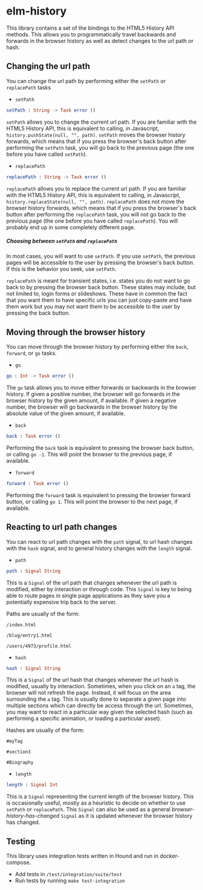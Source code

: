 # elm-history

This library contains a set of the bindings to the HTML5 History API methods. This allows you to programmatically travel backwards and forwards in the browser history as well as detect changes to the url path or hash.


## Changing the url path
You can change the url path by performing either the `setPath` or `replacePath` tasks

- `setPath`

```elm
setPath : String -> Task error ()
```

`setPath` allows you to change the current url path. If you are familiar with the HTML5 History API, this is equivalent to calling, in Javascript, `history.pushState(null, "", path)`. `setPath` moves the browser history forwards, which means that if you press the browser's back button after performing the `setPath` task, you will go back to the previous page (the one before you have called `setPath`).

- `replacePath`


```elm
replacePath : String -> Task error ()
```

`replacePath` allows you to replace the current url path. If you are familiar with the HTML5 History API, this is equivalent to calling, in Javascript, `history.replaceState(null, "", path)`. `replacePath` does not move the browser history forwards, which means that if you press the browser's back button after performing the `replacePath` task, you will not go back to the previous page (the one before you have called `replacePath`). You will probably end up in some completely different page.


##### Choosing between `setPath` and `replacePath`

In most cases, you will want to use `setPath`. If you use `setPath`, the previous pages will be accessible to the user by pressing the browser's back button. If this is the behavior you seek, use `setPath`.

`replacePath` is meant for transient states, i.e. states you do not want to go back to by pressing the browser back button. These states may include, but not limited to, login forms or slideshows. These have in common the fact that you want them to have specific urls you can just copy-paste and have them work but you may not want them to be accessible to the user by pressing the back button.

## Moving through the browser history

You can move through the browser history by performing either the `back`, `forward`, or `go` tasks.

- `go`

```elm
go : Int -> Task error ()
```

The `go` task allows you to move either forwards or backwards in the browser history. If given a positive number, the browser will go forwards in the browser history by the given amount, if available. If given a negative number, the browser will go backwards in the browser history by the absolute value of the given amount, if available.

- `back`

```elm
back : Task error ()
```

Performing the `back` task is equivalent to pressing the browser back button, or calling `go -1`. This will point the browser to the previous page, if available.


- `forward`

```elm
forward : Task error ()
```

Performing the `forward` task is equivalent to pressing the browser forward button, or calling `go 1`. This will point the browser to the next page, if available.


## Reacting to url path changes

You can react to url path changes with the `path` signal, to url hash changes with the `hash` signal, and to general history changes with the `length` signal.

- `path`

```elm
path : Signal String
```

This is a `Signal` of the url path that changes whenever the url path is modified, either by interaction or through code. This `Signal` is key to being able to route pages in single page applications as they save you a potentially expensive trip back to the server.

Paths are usually of the form:
```
/index.html

/blog/entry1.html

/users/4973/profile.html
```

- `hash`

```elm
hash : Signal String
```

This is a `Signal` of the url hash that changes whenever the url hash is modified, usually by interaction. Sometimes, when you click on an `a` tag, the browser will not refresh the page. Instead, it will focus on the area surrounding the `a` tag. This is usually done to separate a given page into multiple sections which can directly be access through the url. Sometimes, you may want to react in a particular way given the selected hash (such as performing a specific animation, or loading a particular asset).


Hashes are usually of the form:
```
#myTag

#section3

#Biography
```

- `length`

```elm
length : Signal Int
```

This is a `Signal` representing the current length of the browser history. This is occasionally useful, mostly as a heuristic to decide on whether to use `setPath` or `replacePath`. This `Signal` can also be used as a general *browser-history-has-changed* `Signal` as it is updated whenever the browser history has changed.

## Testing

This library uses integration tests written in Hound and run in docker-compose.

- Add tests in `/test/integration/suite/test`
- Run tests by running `make test-integration`